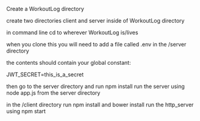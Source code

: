 
Create a WorkoutLog  directory

create two directories client and server inside of WorkoutLog directory

in command line  cd to wherever WorkoutLog is/lives

when you clone this you will need to add a file called .env in the /server directory

the contents should contain your global constant:

JWT_SECRET=this_is_a_secret


then go to the server directory and run npm install
run the server using node app.js from the server directory

in the /client directory run npm install and bower install
run the http_server using npm start